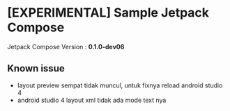 # [EXPERIMENTAL] Sample Jetpack Compose

Jetpack Compose Version : **0.1.0-dev06**


## Known issue
- layout preview sempat tidak muncul, untuk fixnya reload android studio 4
- android studio 4 layout xml tidak ada mode text nya
